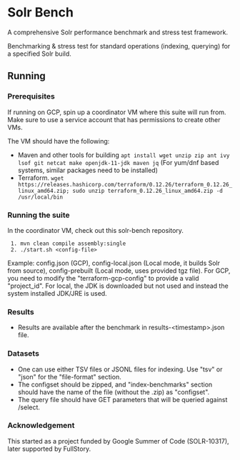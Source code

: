 # Solr Bench

A comprehensive Solr performance benchmark and stress test framework.

Benchmarking & stress test for standard operations (indexing, querying) for a specified Solr build.
 
## Running

### Prerequisites

If running on GCP, spin up a coordinator VM where this suite will run from. Make sure to use a service account that has permissions to create other VMs.

The VM should have the following:
* Maven and other tools for building `apt install wget unzip zip ant ivy lsof git netcat make openjdk-11-jdk maven jq` (For yum/dnf based systems, similar packages need to be installed)
* Terraform. `wget https://releases.hashicorp.com/terraform/0.12.26/terraform_0.12.26_linux_amd64.zip; sudo unzip terraform_0.12.26_linux_amd64.zip -d /usr/local/bin`

### Running the suite

In the coordinator VM, check out this solr-bench repository.

     1. mvn clean compile assembly:single
     2. ./start.sh <config-file>

Example: config.json (GCP), config-local.json (Local mode, it builds Solr from source), config-prebuilt (Local mode, uses provided tgz file). For GCP, you need to modify the "terraform-gcp-config" to provide a valid "project_id". For local, the JDK is downloaded but not used and instead the system installed JDK/JRE is used.

### Results

* Results are available after the benchmark in results-\<timestamp\>.json file.

### Datasets

* One can use either TSV files or JSONL files for indexing. Use "tsv" or "json" for the "file-format" section.
* The configset should be zipped, and "index-benchmarks" section should have the name of the file (without the .zip) as "configset".
* The query file should have GET parameters that will be queried against /select.

### Acknowledgement
This started as a project funded by Google Summer of Code (SOLR-10317), later supported by FullStory.
